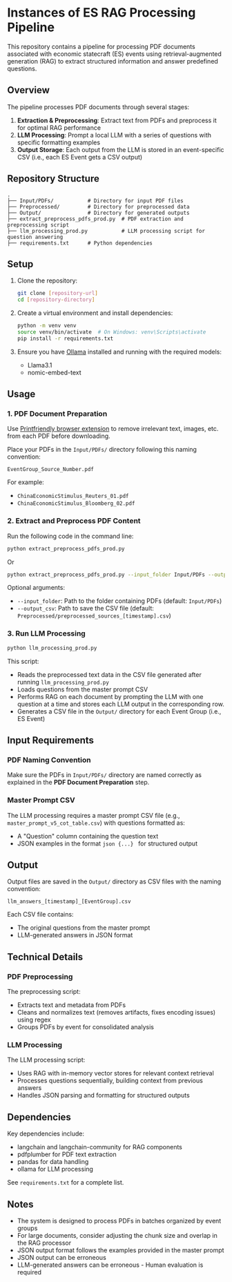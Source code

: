 # Instances of ES RAG Processing Pipeline

This repository contains a pipeline for processing PDF documents associated with economic statecraft (ES) events using retrieval-augmented generation (RAG) to extract structured information and answer predefined questions.

## Overview

The pipeline processes PDF documents through several stages:
1. **Extraction & Preprocessing**: Extract text from PDFs and preprocess it for optimal RAG performance
2. **LLM Processing**: Prompt a local LLM with a series of questions with specific formatting examples
3. **Output Storage**: Each output from the LLM is stored in an event-specific CSV (i.e., each ES Event gets a CSV output)

## Repository Structure

```
.
├── Input/PDFs/           # Directory for input PDF files
├── Preprocessed/         # Directory for preprocessed data
├── Output/               # Directory for generated outputs
├── extract_preprocess_pdfs_prod.py  # PDF extraction and preprocessing script
├── llm_processing_prod.py           # LLM processing script for question answering
├── requirements.txt      # Python dependencies
```

## Setup

1. Clone the repository:
   ```bash
   git clone [repository-url]
   cd [repository-directory]
   ```

2. Create a virtual environment and install dependencies:
   ```bash
   python -m venv venv
   source venv/bin/activate  # On Windows: venv\Scripts\activate
   pip install -r requirements.txt
   ```

3. Ensure you have [Ollama](https://ollama.ai/) installed and running with the required models:
   - Llama3.1
   - nomic-embed-text

## Usage

### 1. PDF Document Preparation

Use [Printfriendly browser extension](https://www.printfriendly.com/extensions/chrome) to remove irrelevant text, images, etc. from each PDF before downloading. 

Place your PDFs in the `Input/PDFs/` directory following this naming convention:
```
EventGroup_Source_Number.pdf
```

For example:
- `ChinaEconomicStimulus_Reuters_01.pdf`
- `ChinaEconomicStimulus_Bloomberg_02.pdf`

### 2. Extract and Preprocess PDF Content
Run the following code in the command line: 
```bash
python extract_preprocess_pdfs_prod.py
```
Or
```bash
python extract_preprocess_pdfs_prod.py --input_folder Input/PDFs --output_csv Preprocessed/preprocessed_sources_[timestamp].csv
```

Optional arguments:
- `--input_folder`: Path to the folder containing PDFs (default: `Input/PDFs`)
- `--output_csv`: Path to save the CSV file (default: `Preprocessed/preprocessed_sources_[timestamp].csv`)

### 3. Run LLM Processing

```bash
python llm_processing_prod.py
```

This script:
- Reads the preprocessed text data in the CSV file generated after running `llm_processing_prod.py`
- Loads questions from the master prompt CSV
- Performs RAG on each document by prompting the LLM with one question at a time and stores each LLM output in the corresponding row. 
- Generates a CSV file in the `Output/` directory for each Event Group (i.e., ES Event)

## Input Requirements

### PDF Naming Convention
Make sure the PDFs in `Input/PDFs/` directory are named correctly as explained in the **PDF Document Preparation** step.

### Master Prompt CSV
The LLM processing requires a master prompt CSV file (e.g., `master_prompt_v5_cot_table.csv`) with questions formatted as:
- A "Question" column containing the question text
- JSON examples in the format ```json {...} ``` for structured output

## Output

Output files are saved in the `Output/` directory as CSV files with the naming convention:
```
llm_answers_[timestamp]_[EventGroup].csv
```

Each CSV file contains:
- The original questions from the master prompt
- LLM-generated answers in JSON format

## Technical Details

### PDF Preprocessing

The preprocessing script:
- Extracts text and metadata from PDFs
- Cleans and normalizes text (removes artifacts, fixes encoding issues) using regex
- Groups PDFs by event for consolidated analysis

### LLM Processing

The LLM processing script:
- Uses RAG with in-memory vector stores for relevant context retrieval
- Processes questions sequentially, building context from previous answers
- Handles JSON parsing and formatting for structured outputs

## Dependencies

Key dependencies include:
- langchain and langchain-community for RAG components
- pdfplumber for PDF text extraction
- pandas for data handling
- ollama for LLM processing

See `requirements.txt` for a complete list.

## Notes

- The system is designed to process PDFs in batches organized by event groups
- For large documents, consider adjusting the chunk size and overlap in the RAG processor
- JSON output format follows the examples provided in the master prompt
- JSON output can be erroneous
- LLM-generated answers can be erroneous - Human evaluation is required
